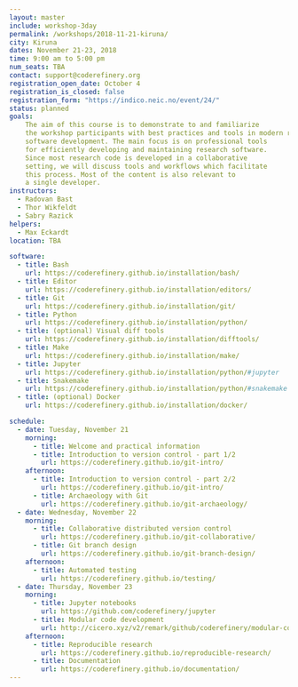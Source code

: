 ```yaml
---
layout: master
include: workshop-3day
permalink: /workshops/2018-11-21-kiruna/
city: Kiruna
dates: November 21-23, 2018
time: 9:00 am to 5:00 pm
num_seats: TBA
contact: support@coderefinery.org
registration_open_date: October 4
registration_is_closed: false
registration_form: "https://indico.neic.no/event/24/"
status: planned
goals:
    The aim of this course is to demonstrate to and familiarize
    the workshop participants with best practices and tools in modern research
    software development. The main focus is on professional tools
    for efficiently developing and maintaining research software.
    Since most research code is developed in a collaborative
    setting, we will discuss tools and workflows which facilitate
    this process. Most of the content is also relevant to
    a single developer.
instructors:
  - Radovan Bast
  - Thor Wikfeldt
  - Sabry Razick
helpers:
  - Max Eckardt
location: TBA

software:
  - title: Bash
    url: https://coderefinery.github.io/installation/bash/
  - title: Editor
    url: https://coderefinery.github.io/installation/editors/
  - title: Git
    url: https://coderefinery.github.io/installation/git/
  - title: Python
    url: https://coderefinery.github.io/installation/python/
  - title: (optional) Visual diff tools
    url: https://coderefinery.github.io/installation/difftools/
  - title: Make
    url: https://coderefinery.github.io/installation/make/
  - title: Jupyter
    url: https://coderefinery.github.io/installation/python/#jupyter
  - title: Snakemake
    url: https://coderefinery.github.io/installation/python/#snakemake
  - title: (optional) Docker
    url: https://coderefinery.github.io/installation/docker/

schedule:
  - date: Tuesday, November 21
    morning:
      - title: Welcome and practical information 
      - title: Introduction to version control - part 1/2
        url: https://coderefinery.github.io/git-intro/
    afternoon:
      - title: Introduction to version control - part 2/2
        url: https://coderefinery.github.io/git-intro/
      - title: Archaeology with Git
        url: https://coderefinery.github.io/git-archaeology/
  - date: Wednesday, November 22
    morning:
      - title: Collaborative distributed version control
        url: https://coderefinery.github.io/git-collaborative/
      - title: Git branch design
        url: https://coderefinery.github.io/git-branch-design/
    afternoon:
      - title: Automated testing
        url: https://coderefinery.github.io/testing/
  - date: Thursday, November 23
    morning:
      - title: Jupyter notebooks
        url: https://github.com/coderefinery/jupyter
      - title: Modular code development
        url: http://cicero.xyz/v2/remark/github/coderefinery/modular-code-development/master/talk.md/
    afternoon:
      - title: Reproducible research
        url: https://coderefinery.github.io/reproducible-research/
      - title: Documentation
        url: https://coderefinery.github.io/documentation/
---
```

